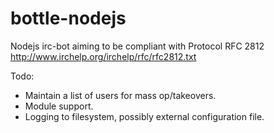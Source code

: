 bottle-nodejs
=============

Nodejs irc-bot aiming to be compliant with Protocol RFC 2812
http://www.irchelp.org/irchelp/rfc/rfc2812.txt

Todo:
* Maintain a list of users for mass op/takeovers.
* Module support.
* Logging to filesystem, possibly external configuration file.
